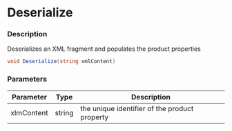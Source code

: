 # Deserialize

### Description

Deserializes an XML fragment and populates the product properties

```c#
void Deserialize(string xmlContent)
```

### Parameters

| Parameter  |  Type  | Description                                   |
| ---------- | :----: | --------------------------------------------- |
| xlmContent | string | the unique identifier of the product property |

